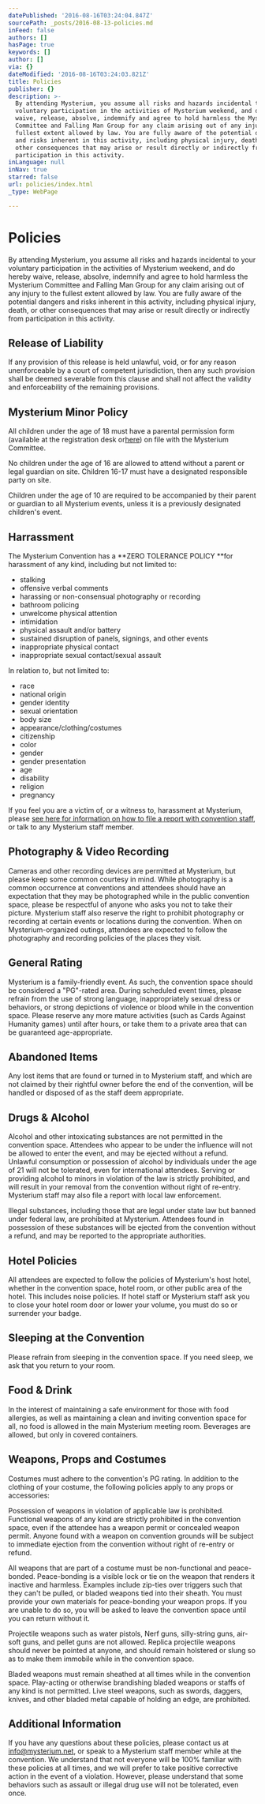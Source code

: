 ```yaml
---
datePublished: '2016-08-16T03:24:04.847Z'
sourcePath: _posts/2016-08-13-policies.md
inFeed: false
authors: []
hasPage: true
keywords: []
author: []
via: {}
dateModified: '2016-08-16T03:24:03.821Z'
title: Policies
publisher: {}
description: >-
  By attending Mysterium, you assume all risks and hazards incidental to your
  voluntary participation in the activities of Mysterium weekend, and do hereby
  waive, release, absolve, indemnify and agree to hold harmless the Mysterium
  Committee and Falling Man Group for any claim arising out of any injury to the
  fullest extent allowed by law. You are fully aware of the potential dangers
  and risks inherent in this activity, including physical injury, death, or
  other consequences that may arise or result directly or indirectly from
  participation in this activity.
inLanguage: null
inNav: true
starred: false
url: policies/index.html
_type: WebPage

---
```

# Policies

By attending Mysterium, you assume all risks and hazards incidental to your voluntary participation in the activities of Mysterium weekend, and do hereby waive, release, absolve, indemnify and agree to hold harmless the Mysterium Committee and Falling Man Group for any claim arising out of any injury to the fullest extent allowed by law. You are fully aware of the potential dangers and risks inherent in this activity, including physical injury, death, or other consequences that may arise or result directly or indirectly from participation in this activity.

## Release of Liability

If any provision of this release is held unlawful, void, or for any reason unenforceable by a court of competent jurisdiction, then any such provision shall be deemed severable from this clause and shall not affect the validity and enforceability of the remaining provisions.

## Mysterium Minor Policy

All children under the age of 18 must have a parental permission form (available at the registration desk or[here][0]) on file with the Mysterium Committee.

No children under the age of 16 are allowed to attend without a parent or legal guardian on site. Children 16-17 must have a designated responsible party on site.

Children under the age of 10 are required to be accompanied by their parent or guardian to all Mysterium events, unless it is a previously designated children's event.

## Harrassment

The Mysterium Convention has a **ZERO TOLERANCE POLICY **for harassment of any kind, including but not limited to:

* stalking
* offensive verbal comments
* harassing or non-consensual photography or recording
* bathroom policing
* unwelcome physical attention
* intimidation
* physical assault and/or battery
* sustained disruption of panels, signings, and other events
* inappropriate physical contact
* inappropriate sexual contact/sexual assault

In relation to, but not limited to:

* race
* national origin
* gender identity
* sexual orientation
* body size
* appearance/clothing/costumes
* citizenship
* color
* gender
* gender presentation
* age
* disability
* religion
* pregnancy

If you feel you are a victim of, or a witness to, harassment at Mysterium, please [see here for information on how to file a report with convention staff][1], or talk to any Mysterium staff member.

## Photography & Video Recording

Cameras and other recording devices are permitted at Mysterium, but please keep some common courtesy in mind. While photography is a common occurrence at conventions and attendees should have an expectation that they may be photographed while in the public convention space, please be respectful of anyone who asks you not to take their picture. Mysterium staff also reserve the right to prohibit photography or recording at certain events or locations during the convention. When on Mysterium-organized outings, attendees are expected to follow the photography and recording policies of the places they visit.

## General Rating

Mysterium is a family-friendly event. As such, the convention space should be considered a "PG"-rated area. During scheduled event times, please refrain from the use of strong language, inappropriately sexual dress or behaviors, or strong depictions of violence or blood while in the convention space. Please reserve any more mature activities (such as Cards Against Humanity games) until after hours, or take them to a private area that can be guaranteed age-appropriate.

## Abandoned Items

Any lost items that are found or turned in to Mysterium staff, and which are not claimed by their rightful owner before the end of the convention, will be handled or disposed of as the staff deem appropriate.

## Drugs & Alcohol

Alcohol and other intoxicating substances are not permitted in the convention space. Attendees who appear to be under the influence will not be allowed to enter the event, and may be ejected without a refund. Unlawful consumption or possession of alcohol by individuals under the age of 21 will not be tolerated, even for international attendees. Serving or providing alcohol to minors in violation of the law is strictly prohibited, and will result in your removal from the convention without right of re-entry. Mysterium staff may also file a report with local law enforcement.

Illegal substances, including those that are legal under state law but banned under federal law, are prohibited at Mysterium. Attendees found in possession of these substances will be ejected from the convention without a refund, and may be reported to the appropriate authorities.

## Hotel Policies

All attendees are expected to follow the policies of Mysterium's host hotel, whether in the convention space, hotel room, or other public area of the hotel. This includes noise policies. If hotel staff or Mysterium staff ask you to close your hotel room door or lower your volume, you must do so or surrender your badge.

## Sleeping at the Convention

Please refrain from sleeping in the convention space. If you need sleep, we ask that you return to your room.

## Food & Drink

In the interest of maintaining a safe environment for those with food allergies, as well as maintaining a clean and inviting convention space for all, no food is allowed in the main Mysterium meeting room. Beverages are allowed, but only in covered containers.

## Weapons, Props and Costumes

Costumes must adhere to the convention's PG rating. In addition to the clothing of your costume, the following policies apply to any props or accessories:

Possession of weapons in violation of applicable law is prohibited. Functional weapons of any kind are strictly prohibited in the convention space, even if the attendee has a weapon permit or concealed weapon permit. Anyone found with a weapon on convention grounds will be subject to immediate ejection from the convention without right of re-entry or refund.

All weapons that are part of a costume must be non-functional and peace-bonded. Peace-bonding is a visible lock or tie on the weapon that renders it inactive and harmless. Examples include zip-ties over triggers such that they can't be pulled, or bladed weapons tied into their sheath. You must provide your own materials for peace-bonding your weapon props. If you are unable to do so, you will be asked to leave the convention space until you can return without it.

Projectile weapons such as water pistols, Nerf guns, silly-string guns, air-soft guns, and pellet guns are not allowed. Replica projectile weapons should never be pointed at anyone, and should remain holstered or slung so as to make them immobile while in the convention space.

Bladed weapons must remain sheathed at all times while in the convention space. Play-acting or otherwise brandishing bladed weapons or staffs of any kind is not permitted. Live steel weapons, such as swords, daggers, knives, and other bladed metal capable of holding an edge, are prohibited.

## Additional Information

If you have any questions about these policies, please contact us at info@mysterium.net, or speak to a Mysterium staff member while at the convention. We understand that not everyone will be 100% familiar with these policies at all times, and we will prefer to take positive corrective action in the event of a violation. However, please understand that some behaviors such as assault or illegal drug use will not be tolerated, even once.

[0]: https://drive.google.com/file/d/0B_LL7Ok89O3wN3p5Q2hCV2Y2LXc/view?usp=sharing
[1]: http://www.mysterium.net/harassment "Reporting Harassment Policy Violations"